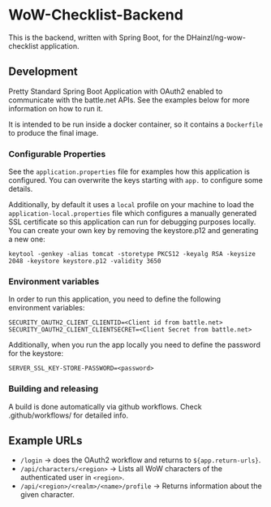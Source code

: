 WoW-Checklist-Backend
=====================

This is the backend, written with Spring Boot, for the DHainzl/ng-wow-checklist application.

## Development

Pretty Standard Spring Boot Application with OAuth2 enabled to communicate with the battle.net APIs. See the examples below for more information on how to run it.

It is intended to be run inside a docker container, so it contains a `Dockerfile` to produce the final image.

### Configurable Properties

See the `application.properties` file for examples how this application is configured. You can overwrite the keys starting with `app.` to configure some details.

Additionally, by default it uses a `local` profile on your machine to load the `application-local.properties` file which configures a manually generated SSL certificate so this application can run for debugging purposes locally. You can create your own key by removing the keystore.p12 and generating a new one:

```
keytool -genkey -alias tomcat -storetype PKCS12 -keyalg RSA -keysize 2048 -keystore keystore.p12 -validity 3650
```

### Environment variables

In order to run this application, you need to define the following environment variables:

```
SECURITY_OAUTH2_CLIENT_CLIENTID=<Client id from battle.net>
SECURITY_OAUTH2_CLIENT_CLIENTSECRET=<Client Secret from battle.net>
```

Additionally, when you run the app locally you need to define the password for the keystore:

```
SERVER_SSL_KEY-STORE-PASSWORD=<password>
```

### Building and releasing

A build is done automatically via github workflows. Check .github/workflows/ for detailed info.

## Example URLs

* `/login` -> does the OAuth2 workflow and returns to `${app.return-urls}`.
* `/api/characters/<region>` -> Lists all WoW characters of the authenticated user in `<region>`.
* `/api/<region>/<realm>/<name>/profile` -> Returns information about the given character.